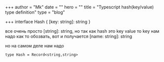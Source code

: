 +++
author = "Mk"
date = ""
hero = ""
title = "Typescript hash(key/value) type definition"
type = "blog"

+++
    interface Hash {
      [key: string]: string 
    }

все очень просто \[string\]: string, но так как hash это key value  то key нам надо как то обозвать, вот и получается \[name: string\]: string

но на самом деле нам надо 

    type Hash = Record<string,string>